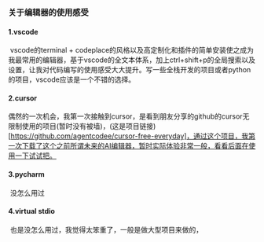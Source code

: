 ### 关于编辑器的使用感受

#### 1.vscode

​	vscode的terminal + codeplace的风格以及高定制化和插件的简单安装使之成为我最常用的编辑器，基于vscode的全文本体系，加上ctrl+shift+p的全局搜索以及设置，让我对代码编写的使用感受大大提升。写一些全栈开发的项目或者python的项目，vscode应该是一个不错的选择。

#### 2.cursor

​	偶然的一次机会，我第一次接触到cursor，是看到朋友分享的github的cursor无限制使用的项目(暂时没有被墙)，(这是项目链接)[https://github.com/agentcodee/cursor-free-everyday]，通过这个项目，我第一次下载了这个之前所谓未来的AI编辑器，暂时实际体验非常一般，看看后面在使用一下试试把。

#### 3.pycharm

​	没怎么用过

#### 4.virtual stdio

​	也是没怎么用过，我觉得太笨重了，一般是做大型项目来做的，

